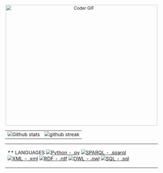 

<p align="center">
<a href="#"><img src="https://media.giphy.com/media/SWoSkN6DxTszqIKEqv/giphy.gif" alt="Coder GIF" width="500" height="400"></a>
</p>



|                                                                                                           |                                                                                      |
| --------------------------------------------------------------------------------------------------------- | ------------------------------------------------------------------------------------ |
| ![Github stats](https://github-readme-stats.vercel.app/api?username=matteoLorenzini&show_icons=true&locale=en) | ![github streak](https://github-readme-streak-stats.herokuapp.com/?user=matteoLorenzini&) |

<table style="border: none">
  <tr>
  <td width="50%" valign="top">

** LANGUAGES
[![Python - .py](https://img.shields.io/badge/Python-.py-2ea44f)](https://) [![SPARQL - .sparql](https://img.shields.io/badge/SPARQL-.sparql-blue)](https://) [![XML - .xml](https://img.shields.io/badge/XML-.xml-blue)](https://) [![RDF - .rdf](https://img.shields.io/badge/RDF-.rdf-blue)](https://) [![OWL - .owl](https://img.shields.io/badge/OWL-.owl-blue)](https://) [![SQL - .sql](https://img.shields.io/badge/SQL-.sql-orange)](https://)
